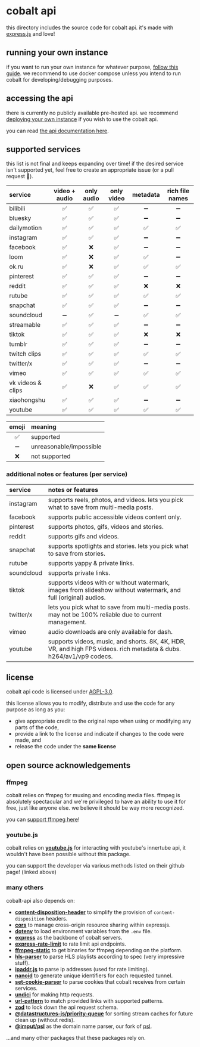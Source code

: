 # cobalt api
this directory includes the source code for cobalt api. it's made with [express.js](https://www.npmjs.com/package/express) and love!

## running your own instance
if you want to run your own instance for whatever purpose, [follow this guide](/docs/run-an-instance.md).
we recommend to use docker compose unless you intend to run cobalt for developing/debugging purposes.

## accessing the api
there is currently no publicly available pre-hosted api.
we recommend [deploying your own instance](/docs/run-an-instance.md) if you wish to use the cobalt api.

you can read [the api documentation here](/docs/api.md).

## supported services
this list is not final and keeps expanding over time!
if the desired service isn't supported yet, feel free to create an appropriate issue (or a pull request 👀).

| service           | video + audio | only audio | only video | metadata | rich file names |
| :--------         | :-----------: | :--------: | :--------: | :------: | :-------------: |
| bilibili          | ✅            | ✅         | ✅         | ➖         | ➖              |
| bluesky           | ✅            | ✅         | ✅         | ➖         | ➖              |
| dailymotion       | ✅            | ✅         | ✅         | ✅         | ✅              |
| instagram         | ✅            | ✅         | ✅         | ➖         | ➖              |
| facebook          | ✅            | ❌         | ✅         | ➖         | ➖              |
| loom              | ✅            | ❌         | ✅         | ✅         | ➖              |
| ok.ru             | ✅            | ❌         | ✅         | ✅         | ✅              |
| pinterest         | ✅            | ✅         | ✅         | ➖         | ➖              |
| reddit            | ✅            | ✅         | ✅         | ❌         | ❌              |
| rutube            | ✅            | ✅         | ✅         | ✅         | ✅              |
| snapchat          | ✅            | ✅         | ✅         | ➖         | ➖              |
| soundcloud        | ➖            | ✅         | ➖         | ✅         | ✅              |
| streamable        | ✅            | ✅         | ✅         | ➖         | ➖              |
| tiktok            | ✅            | ✅         | ✅         | ❌         | ❌              |
| tumblr            | ✅            | ✅         | ✅         | ➖         | ➖              |
| twitch clips      | ✅            | ✅         | ✅         | ✅         | ✅              |
| twitter/x         | ✅            | ✅         | ✅         | ➖         | ➖              |
| vimeo             | ✅            | ✅         | ✅         | ✅         | ✅              |
| vk videos & clips | ✅            | ❌         | ✅         | ✅         | ✅              |
| xiaohongshu       | ✅            | ✅         | ✅         | ➖         | ➖              |
| youtube           | ✅            | ✅         | ✅         | ✅         | ✅              |

| emoji   | meaning                 |
| :-----: | :---------------------- |
| ✅      | supported               |
| ➖      | unreasonable/impossible |
| ❌      | not supported           |

### additional notes or features (per service)
| service    | notes or features                                                                                                    |
| :--------  | :-----                                                                                                               |
| instagram  | supports reels, photos, and videos. lets you pick what to save from multi-media posts.                               |
| facebook   | supports public accessible videos content only.                                                                      |
| pinterest  | supports photos, gifs, videos and stories.                                                                           |
| reddit     | supports gifs and videos.                                                                                            |
| snapchat   | supports spotlights and stories. lets you pick what to save from stories.                                            |
| rutube     | supports yappy & private links.                                                                                      |
| soundcloud | supports private links.                                                                                              |
| tiktok     | supports videos with or without watermark, images from slideshow without watermark, and full (original) audios.      |
| twitter/x  | lets you pick what to save from multi-media posts. may not be 100% reliable due to current management.               |
| vimeo      | audio downloads are only available for dash.                                                                         |
| youtube    | supports videos, music, and shorts. 8K, 4K, HDR, VR, and high FPS videos. rich metadata & dubs. h264/av1/vp9 codecs. |

## license
cobalt api code is licensed under [AGPL-3.0](LICENSE).

this license allows you to modify, distribute and use the code for any purpose
as long as you:
- give appropriate credit to the original repo when using or modifying any parts of the code,
- provide a link to the license and indicate if changes to the code were made, and
- release the code under the **same license**

## open source acknowledgements
### ffmpeg
cobalt relies on ffmpeg for muxing and encoding media files. ffmpeg is absolutely spectacular and we're privileged to have an ability to use it for free, just like anyone else. we believe it should be way more recognized.

you can [support ffmpeg here](https://ffmpeg.org/donations.html)!

### youtube.js
cobalt relies on **[youtube.js](https://github.com/LuanRT/YouTube.js)** for interacting with youtube's innertube api, it wouldn't have been possible without this package.

you can support the developer via various methods listed on their github page!
(linked above)

### many others
cobalt-api also depends on:

- **[content-disposition-header](https://www.npmjs.com/package/content-disposition-header)** to simplify the provision of `content-disposition` headers.
- **[cors](https://www.npmjs.com/package/cors)** to manage cross-origin resource sharing within expressjs.
- **[dotenv](https://www.npmjs.com/package/dotenv)** to load environment variables from the `.env` file.
- **[express](https://www.npmjs.com/package/express)** as the backbone of cobalt servers.
- **[express-rate-limit](https://www.npmjs.com/package/express-rate-limit)** to rate limit api endpoints.
- **[ffmpeg-static](https://www.npmjs.com/package/ffmpeg-static)** to get binaries for ffmpeg depending on the platform.
- **[hls-parser](https://www.npmjs.com/package/hls-parser)** to parse HLS playlists according to spec (very impressive stuff).
- **[ipaddr.js](https://www.npmjs.com/package/ipaddr.js)** to parse ip addresses (used for rate limiting).
- **[nanoid](https://www.npmjs.com/package/nanoid)** to generate unique identifiers for each requested tunnel.
- **[set-cookie-parser](https://www.npmjs.com/package/set-cookie-parser)** to parse cookies that cobalt receives from certain services.
- **[undici](https://www.npmjs.com/package/undici)** for making http requests.
- **[url-pattern](https://www.npmjs.com/package/url-pattern)** to match provided links with supported patterns.
- **[zod](https://www.npmjs.com/package/zod)** to lock down the api request schema.
- **[@datastructures-js/priority-queue](https://www.npmjs.com/package/@datastructures-js/priority-queue)** for sorting stream caches for future clean up (without redis).
- **[@imput/psl](https://www.npmjs.com/package/@imput/psl)** as the domain name parser, our fork of [psl](https://www.npmjs.com/package/psl).

...and many other packages that these packages rely on.
